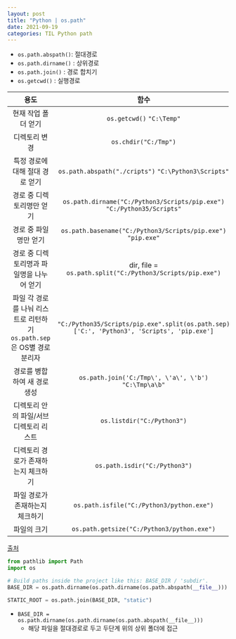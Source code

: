 ```yaml
---
layout: post
title: "Python | os.path"
date: 2021-09-19
categories: TIL Python path
---
```


- `os.path.abspath()`: 절대경로
- `os.path.dirname()` : 상위경로
- `os.path.join()` : 경로 합치기
- `os.getcwd()` : 실행경로

|                                  용도                                  |                                             함수                                             |
| :--------------------------------------------------------------------: | :------------------------------------------------------------------------------------------: |
|                          현재 작업 폴더 얻기                           |                                  `os.getcwd()` `"C:\Temp"`                                   |
|                             디렉토리 변경                              |                                     `os.chdir("C:/Tmp")`                                     |
|                    특정 경로에 대해 절대 경로 얻기                     |                     `os.path.abspath("./cripts")` `"C:\Python3\Scripts"`                     |
|                       경로 중 디렉토리명만 얻기                        |           `os.path.dirname("C:/Python3/Scripts/pip.exe")` `"C:/Python35/Scripts"`            |
|                         경로 중 파일명만 얻기                          |                 `os.path.basename("C:/Python3/Scripts/pip.exe")` `"pip.exe"`                 |
|               경로 중 디렉토리명과 파일명을 나누어 얻기                |                  dir, file = `os.path.split("C:/Python3/Scripts/pip.exe")`                   |
| 파일 각 경로를 나눠 리스트로 리턴하기 `os.path.sep`은 OS별 경로 분리자 | `"C:/Python35/Scripts/pip.exe".split(os.path.sep)` `['C:', 'Python3', 'Scripts', 'pip.exe']` |
|                      경로를 병합하여 새 경로 생성                      |                    `os.path.join('C:/Tmp\', \'a\', \'b')` `"C:\Tmp\a\b"`                     |
|                 디렉토리 안의 파일/서브디렉토리 리스트                 |                                  `os.listdir("C:/Python3")`                                  |
|                  디렉토리 경로가 존재하는지 체크하기                   |                                `os.path.isdir("C:/Python3")`                                 |
|                    파일 경로가 존재하는지 체크하기                     |                          `os.path.isfile("C:/Python3/python.exe")`                           |
|                              파일의 크기                               |                          `os.path.getsize("C:/Python3/python.exe")`                          |

[출처](https://itmining.tistory.com/122)

```python
from pathlib import Path
import os

# Build paths inside the project like this: BASE_DIR / 'subdir'.
BASE_DIR = os.path.dirname(os.path.dirname(os.path.abspath(__file__)))

STATIC_ROOT = os.path.join(BASE_DIR, "static")

```

- `BASE_DIR = os.path.dirname(os.path.dirname(os.path.abspath(__file__)))`
  - 해당 파일을 절대경로로 두고 두단계 위의 상위 폴더에 접근
